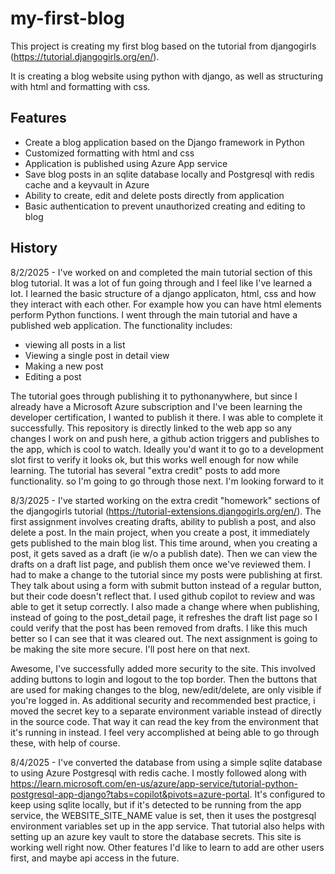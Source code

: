 # my-first-blog

This project is creating my first blog based on the tutorial from djangogirls (https://tutorial.djangogirls.org/en/).

It is creating a blog website using python with django, as well as structuring with html and formatting with css.

## Features
- Create a blog application based on the Django framework in Python
- Customized formatting with html and css
- Application is published using Azure App service
- Save blog posts in an sqlite database locally and Postgresql with redis cache and a keyvault in Azure
- Ability to create, edit and delete posts directly from application
- Basic authentication to prevent unauthorized creating and editing to blog

## History

8/2/2025 - I've worked on and completed the main tutorial section of this blog tutorial.  It was a lot of fun going through and I feel like I've learned a lot. I learned the basic structure
           of a django applicaton, html, css and how they interact with each other.  For example how you can have html elements perform Python functions. I went through the main tutorial and
           have a published web application. The functionality includes: 
           
- viewing all posts in a list
 - Viewing a single post in detail view
- Making a new post
- Editing a post

The tutorial goes through publishing it to pythonanywhere, but since I already have a Microsoft Azure subscription and I've been learning the
developer certification, I wanted to publish it there. I was able to complete it successfully.  This repository is directly linked to the web app so any changes I work on and push
here, a github action triggers and publishes to the app, which is cool to watch.  Ideally you'd want it to go to a development slot first to verify it looks ok, but this works
well enough for now while learning.  The tutorial has several "extra credit" posts to add more functionality. so I'm going to go through those next. I'm looking forward to it

8/3/2025 - I've started working on the extra credit "homework" sections of the djangogirls tutorial (https://tutorial-extensions.djangogirls.org/en/). The first assignment involves
creating drafts, ability to publish a post, and also delete a post. In the main project, when you create a post, it immediately gets published to the main blog list.  This time around,
when you creating a post, it gets saved as a draft (ie w/o a publish date).  Then we can view the drafts on a draft list page, and publish them once we've reviewed them.  I had to make
a change to the tutorial since my posts were publishing at first.  They talk about using a form with submit button instead of a regular button, but their code doesn't reflect that.  I 
used github copilot to review and was able to get it setup correctly.  I also made a change where when publishing, instead of going to the post_detail page, it refreshes the draft list 
page so I could verify that the post has been removed from drafts. I like this much better so I can see that it was cleared out. The next assignment is going to be making the site more
secure. I'll post here on that next.

Awesome, I've successfully added more security to the site.  This involved adding buttons to login and logout to the top border.  Then the buttons that are used for making changes to the
blog, new/edit/delete, are only visible if you're logged in. As additional security and recommended best practice, i moved the secret key to a separate environment variable instead of 
directly in the source code.  That way it can read the key from the environment that it's running in instead. I feel very accomplished at being able to go through these, with help
of course.

8/4/2025 - I've converted the database from using a simple sqlite database to using Azure Postgresql with redis cache.  I mostly followed along with https://learn.microsoft.com/en-us/azure/app-service/tutorial-python-postgresql-app-django?tabs=copilot&pivots=azure-portal.
It's configured to keep using sqlite locally, but if it's detected to be running from the app service, the WEBSITE_SITE_NAME value is set, then it uses the postgresql environment variables set up in the app service.  That tutorial also helps with setting up an azure key
vault to store the database secrets. This site is working well right now. Other features I'd like to learn to add are other users first, and maybe api access in the future.
